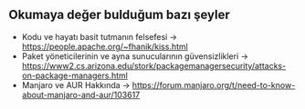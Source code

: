 
## Okumaya değer bulduğum bazı şeyler

- Kodu ve hayatı basit tutmanın felsefesi -> https://people.apache.org/~fhanik/kiss.html 
- Paket yöneticilerinin ve ayna sunucularının güvensizlikleri -> https://www2.cs.arizona.edu/stork/packagemanagersecurity/attacks-on-package-managers.html
- Manjaro ve AUR Hakkında -> https://forum.manjaro.org/t/need-to-know-about-manjaro-and-aur/103617
